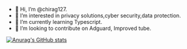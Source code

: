 - 👋 Hi, I’m @chirag127.
- 👀 I’m interested in privacy solutions,cyber security,data protection.
- 🌱 I’m currently learning Typescript.
- 💞️ I’m looking to contribute on Adguard, Improved tube.

<!---
chirag127/chirag127 is a ✨ special ✨ repository because its `README.md` (this file) appears on your GitHub profile.
You can click the Preview link to take a look at your changes.
--->
[![Anurag's GitHub stats](https://github-readme-stats.vercel.app/api?username=chirag127&count_private=true)](https://github.com/)
